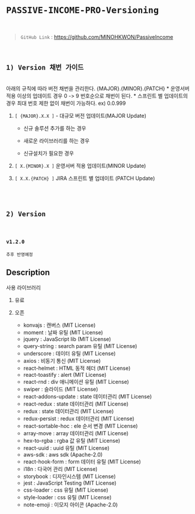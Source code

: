 # `PASSIVE-INCOME-PRO-Versioning`

<br/>

> `GitHub Link` : https://github.com/MINOHKWON/PassiveIncome

<br>

## `1) Version 채번 가이드`

<br>
    아래의 규칙에 따라 버전 채번을 관리한다.      
    {MAJOR}.{MINOR}.{PATCH}
    * 운영서버 적용 이상의 업데이트 경우 0 -> 9 번호순으로 채번이 된다.
    * 스프린트 별 업데이트의 경우 최대 번호 제한 없이 채번이 가능하다. ex) 0.0.999

1. `[ {MAJOR}.X.X ]` - 대규모 버전 업데이트(MAJOR Update)

   - 신규 솔루션 추가를 하는 경우

   - 새로운 라이브러리를 하는 경우

   - 신규설치가 필요한 경우

2. `[ X.{MINOR}.X ]` 운영서버 적용 업데이트(MINOR Update)

3. `[ X.X.{PATCH} ]` JIRA 스프린트 별 업데이트 (PATCH Update)

<br/>
<br/>

## `2) Version`

<br/>
  
### `v1.2.0`

    추후 반영예정

## Description

사용 라이브러리

1. 유료

2. 오픈
   - konvajs : 캔버스 (MIT License)
   - moment : 날짜 유틸 (MIT License)
   - jquery : JavaScript lib (MIT License)
   - query-string : search param 유틸 (MIT License)
   - underscore : 데이터 유틸 (MIT License)
   - axios : 비동기 통신 (MIT License)
   - react-helmet : HTML 동적 헤더 (MIT License)
   - react-toastify : alert (MIT License)
   - react-rnd : div 애니메이션 유틸 (MIT License)
   - swiper : 슬라이드 (MIT License)
   - react-addons-update : state 데이터관리 (MIT License)
   - react-redux : state 데이터관리 (MIT License)
   - redux : state 데이터관리 (MIT License)
   - redux-persist : redux 데이터관리 (MIT License)
   - react-sortable-hoc : ele 순서 변경 (MIT License)
   - array-move : array 데이터관리 (MIT License)
   - hex-to-rgba : rgba 값 유틸 (MIT License)
   - react-uuid : uuid 유틸 (MIT License)
   - aws-sdk : aws sdk (Apache-2.0)
   - react-hook-form : form 데이터 유틸 (MIT License)
   - i18n : 다국어 관리 (MIT License)
   - storybook : 디자인시스템 (MIT License)
   - jest : JavaScript Testing (MIT License)
   - css-loader : css 유틸 (MIT License)
   - style-loader : css 유틸 (MIT License)
   - note-emoji : 이모지 아이콘 (Apache-2.0)
